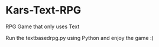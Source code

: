 # Kars-Text-RPG
RPG Game that only uses Text

Run the textbasedrpg.py using Python and enjoy the game :)

